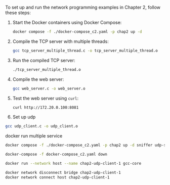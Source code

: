 To set up and run the network programming examples in Chapter 2, follow these steps:

1. Start the Docker containers using Docker Compose:

   ```sh
   docker compose -f ./docker-compose_c2.yaml -p chap2 up -d
   ```

2. Compile the TCP server with multiple threads:

   ```sh
   gcc tcp_server_multiple_thread.c -o tcp_server_multiple_thread.o
   ```

3. Run the compiled TCP server:

   ```sh
   ./tcp_server_multiple_thread.o
   ```

4. Compile the web server:

   ```sh
   gcc web_server.c -o web_server.o
   ```

5. Test the web server using `curl`:

   ```sh
   curl http://172.20.0.100:8081
   ```

6. Set up udp

```sh
gcc udp_client.c -o udp_client.o
```

docker run multiple service

```sh
docker compose -f ./docker-compose_c2.yaml -p chap2 up -d sniffer udp-server cli-client1
```

```sh
docker-compose -f docker-compose_c2.yaml down
```

```sh
docker run --network host --name chap2-udp-client-1 gcc-core
```

```sh
docker network disconnect bridge chap2-udp-client-1
docker network connect host chap2-udp-client-1
```
